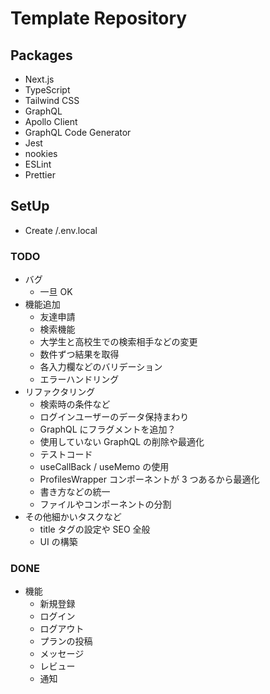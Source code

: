 # Template Repository

## Packages

- Next.js
- TypeScript
- Tailwind CSS
- GraphQL
- Apollo Client
- GraphQL Code Generator
- Jest
- nookies
- ESLint
- Prettier

## SetUp

- Create /.env.local

### TODO

- バグ
  - 一旦 OK
- 機能追加
  - 友達申請
  - 検索機能
  - 大学生と高校生での検索相手などの変更
  - 数件ずつ結果を取得
  - 各入力欄などのバリデーション
  - エラーハンドリング
- リファクタリング
  - 検索時の条件など
  - ログインユーザーのデータ保持まわり
  - GraphQL にフラグメントを追加？
  - 使用していない GraphQL の削除や最適化
  - テストコード
  - useCallBack / useMemo の使用
  - ProfilesWrapper コンポーネントが 3 つあるから最適化
  - 書き方などの統一
  - ファイルやコンポーネントの分割
- その他細かいタスクなど
  - title タグの設定や SEO 全般
  - UI の構築

### DONE

- 機能
  - 新規登録
  - ログイン
  - ログアウト
  - プランの投稿
  - メッセージ
  - レビュー
  - 通知
